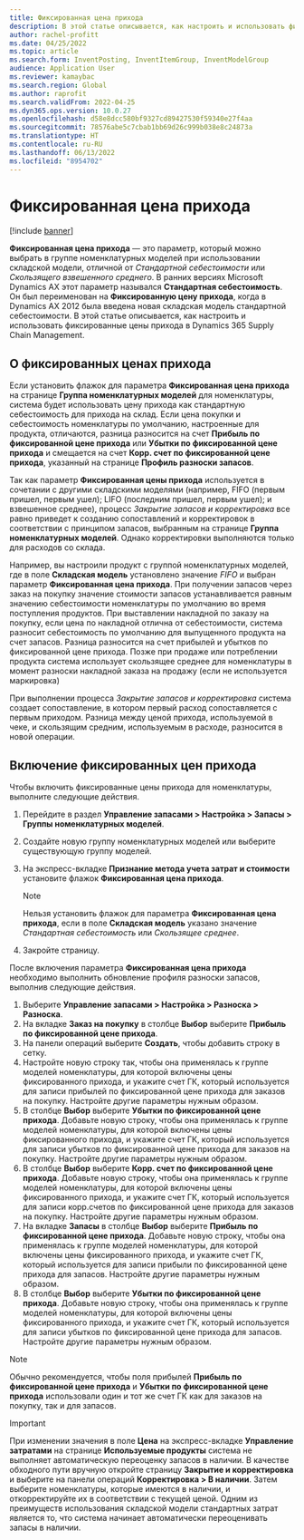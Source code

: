 ```yaml
---
title: Фиксированная цена прихода
description: В этой статье описывается, как настроить и использовать фиксированные цены прихода в Microsoft Dynamics 365 Supply Chain Management.
author: rachel-profitt
ms.date: 04/25/2022
ms.topic: article
ms.search.form: InventPosting, InventItemGroup, InventModelGroup
audience: Application User
ms.reviewer: kamaybac
ms.search.region: Global
ms.author: raprofit
ms.search.validFrom: 2022-04-25
ms.dyn365.ops.version: 10.0.27
ms.openlocfilehash: d58e8dcc580bf9327cd89427530f59340e27f4aa
ms.sourcegitcommit: 78576abe5c7cbab1bb69d26c999b038e8c24873a
ms.translationtype: HT
ms.contentlocale: ru-RU
ms.lasthandoff: 06/13/2022
ms.locfileid: "8954702"
---
```

# <a name="fixed-receipt-price"></a>Фиксированная цена прихода

[!include [banner](../includes/banner.md)]

**Фиксированная цена прихода** — это параметр, который можно выбрать в группе номенклатурных моделей при использовании складской модели, отличной от *Стандартной себестоимости* или *Скользящего взвешенного среднего*. В ранних версиях Microsoft Dynamics AX этот параметр назывался **Стандартная себестоимость**. Он был переименован на **Фиксированную цену прихода**, когда в Dynamics AX 2012 была введена новая складская модель стандартной себестоимости. В этой статье описывается, как настроить и использовать фиксированные цены прихода в Dynamics 365 Supply Chain Management.

## <a name="about-fixed-receipt-prices"></a>О фиксированных ценах прихода

Если установить флажок для параметра **Фиксированная цена прихода** на странице **Группа номенклатурных моделей** для номенклатуры, система будет использовать цену прихода как стандартную себестоимость для прихода на склад. Если цена покупки и себестоимость номенклатуры по умолчанию, настроенные для продукта, отличаются, разница разносится на счет **Прибыль по фиксированной цене прихода** или **Убытки по фиксированной цене прихода** и смещается на счет **Корр. счет по фиксированной цене прихода**, указанный на странице **Профиль разноски запасов**.

Так как параметр **Фиксированная цены прихода** используется в сочетании с другими складскими моделями (например, FIFO (первым пришел, первым ушел); LIFO (последним пришел, первым ушел); и взвешенное среднее), процесс *Закрытие запасов и корректировка* все равно приведет к созданию сопоставлений и корректировок в соответствии с принципом запасов, выбранным на странице **Группа номенклатурных моделей**. Однако корректировки выполняются только для расходов со склада.

Например, вы настроили продукт с группой номенклатурных моделей, где в поле **Складская модель** установлено значение *FIFO* и выбран параметр **Фиксированная цена прихода**. При получении запасов через заказ на покупку значение стоимости запасов устанавливается равным значению себестоимости номенклатуры по умолчанию во время поступления продуктов. При выставлении накладной по заказу на покупку, если цена по накладной отлична от себестоимости, система разносит себестоимость по умолчанию для выпущенного продукта на счет запасов. Разница разносится на счет прибылей и убытков по фиксированной цене прихода. Позже при продаже или потреблении продукта система использует скользящее среднее для номенклатуры в момент разноски накладной заказа на продажу (если не используется маркировка)

При выполнении процесса *Закрытие запасов и корректировка* система создает сопоставление, в котором первый расход сопоставляется с первым приходом. Разница между ценой прихода, используемой в чеке, и скользящим средним, используемым в расходе, разносится в новой операции.

## <a name="enable-fixed-receipt-prices"></a>Включение фиксированных цен прихода

Чтобы включить фиксированные цены прихода для номенклатуры, выполните следующие действия.

1. Перейдите в раздел **Управление запасами \> Настройка \> Запасы \> Группы номенклатурных моделей**.
2. Создайте новую группу номенклатурных моделей или выберите существующую группу моделей.
3. На экспресс-вкладке **Признание метода учета затрат и стоимости** установите флажок **Фиксированная цена прихода**.

    > [!NOTE]
    > Нельзя установить флажок для параметра **Фиксированная цена прихода**, если в поле **Складская модель** указано значение *Стандартная себестоимость* или *Скользящее среднее*.

4. Закройте страницу.

После включения параметра **Фиксированная цена прихода** необходимо выполнить обновление профиля разноски запасов, выполнив следующие действия.

1. Выберите **Управление запасами \> Настройка \> Разноска \> Разноска**.
1. На вкладке **Заказ на покупку** в столбце **Выбор** выберите **Прибыль по фиксированной цене прихода**.
1. На панели операций выберите **Создать**, чтобы добавить строку в сетку.
1. Настройте новую строку так, чтобы она применялась к группе моделей номенклатуры, для которой включены цены фиксированного прихода, и укажите счет ГК, который используется для записи прибылей по фиксированной цене прихода для заказов на покупку. Настройте другие параметры нужным образом.
1. В столбце **Выбор** выберите **Убытки по фиксированной цене прихода**. Добавьте новую строку, чтобы она применялась к группе моделей номенклатуры, для которой включены цены фиксированного прихода, и укажите счет ГК, который используется для записи убытков по фиксированной цене прихода для заказов на покупку. Настройте другие параметры нужным образом.
1. В столбце **Выбор** выберите **Корр. счет по фиксированной цене прихода**. Добавьте новую строку, чтобы она применялась к группе моделей номенклатуры, для которой включены цены фиксированного прихода, и укажите счет ГК, который используется для записи корр.счетов по фиксированной цене прихода для заказов на покупку. Настройте другие параметры нужным образом.
1. На вкладке **Запасы** в столбце **Выбор** выберите **Прибыль по фиксированной цене прихода**. Добавьте новую строку, чтобы она применялась к группе моделей номенклатуры, для которой включены цены фиксированного прихода, и укажите счет ГК, который используется для записи прибыли по фиксированной цене прихода для запасов. Настройте другие параметры нужным образом.
1. В столбце **Выбор** выберите **Убытки по фиксированной цене прихода**. Добавьте новую строку, чтобы она применялась к группе моделей номенклатуры, для которой включены цены фиксированного прихода, и укажите счет ГК, который используется для записи убытков по фиксированной цене прихода для запасов. Настройте другие параметры нужным образом.

> [!NOTE]
> Обычно рекомендуется, чтобы поля прибылей **Прибыль по фиксированной цене прихода** и **Убытки по фиксированной цене прихода** использовали один и тот же счет ГК как для заказов на покупку, так и для запасов.

> [!IMPORTANT]
> При изменении значения в поле **Цена** на экспресс-вкладке **Управление затратами** на странице **Используемые продукты** система не выполняет автоматическую переоценку запасов в наличии. В качестве обходного пути вручную откройте страницу **Закрытие и корректировка** и выберите на панели операций **Корректировка \> В наличии**. Затем выберите номенклатуры, которые имеются в наличии, и откорректируйте их в соответствии с текущей ценой. Одним из преимуществ использования складской модели стандартных затрат является то, что система начинает автоматически переоценивать запасы в наличии.

